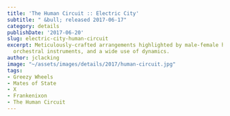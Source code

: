 ```yaml
---
title: 'The Human Circuit :: Electric City'
subtitle: " &bull; released 2017-06-17"
category: details
publishDate: '2017-06-20'
slug: electric-city-human-circuit
excerpt: Meticulously-crafted arrangements highlighted by male-female harmonies, occasional
  orchestral instruments, and a wide use of dynamics.
author: jclacking
image: "~/assets/images/details/2017/human-circuit.jpg"
tags:
- Greezy Wheels
- Mates of State
- X
- Frankenixon
- The Human Circuit
---
```


